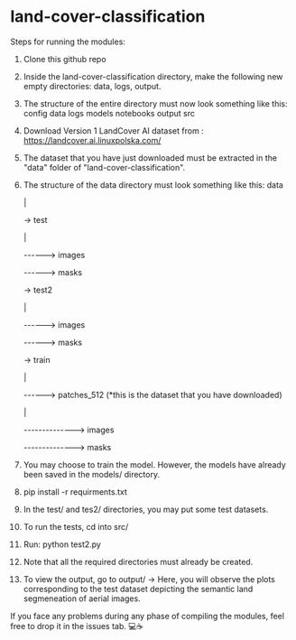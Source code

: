 # land-cover-classification
Steps for running the modules: 
1. Clone this github repo
2. Inside the land-cover-classification directory, make the following new empty directories: data, logs, output.
3. The structure of the entire directory must now look something like this:
   config 
   data 
   logs
   models
   notebooks
   output
   src
4. Download Version 1 LandCover AI dataset from : https://landcover.ai.linuxpolska.com/
5. The dataset that you have just downloaded must be extracted in the "data" folder of "land-cover-classification".
6. The structure of the data directory must look something like this:
   data
   
   |
   
   -> test
   
   |
   
   ------> images

   ------> masks
   
   -> test2
   
   |
   
   ------> images
   
   ------> masks
   
   -> train
   
   |
   
   ------> patches_512 (*this is the dataset that you have downloaded)
   
   |
   
   --------------> images
   
   --------------> masks
8. You may choose to train the model. However, the models have already been saved in the models/ directory.
9. pip install -r requirments.txt
10. In the test/ and tes2/ directories, you may put some test datasets.
11. To run the tests, cd into src/
12. Run: python test2.py
13. Note that all the required directories must already be created.
14. To view the output, go to output/ -> Here, you will observe the plots corresponding to the test dataset depicting the semantic land segmeneation of aerial images.

If you face any problems during any phase of compiling the modules, feel free to drop it in the issues tab. 💻☕
